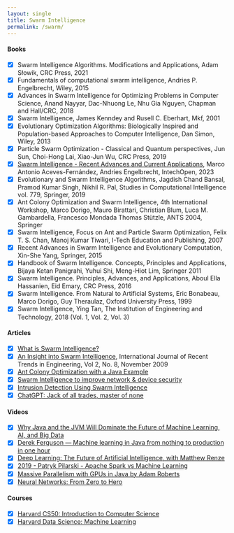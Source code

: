```yaml
---
layout: single
title: Swarm Intelligence
permalink: /swarm/
---
```


#### Books

- [x] Swarm Intelligence Algorithms. Modifications and Applications, Adam Słowik, CRC Press, 2021
- [x] Fundamentals of computational swarm intelligence, Andries P. Engelbrecht, Wiley, 2015
- [x] Advances in Swarm Intelligence for Optimizing Problems in Computer Science, Anand Nayyar, Dac-Nhuong Le, Nhu Gia Nguyen, Chapman and Hall/CRC, 2018
- [x] Swarm Intelligence, James Kenndey and Rusell C. Eberhart, Mkf, 2001
- [x] Evolutionary Optimization Algorithms: Biologically Inspired and Population-based Approaches to Computer Intelligence, Dan Simon, Wiley, 2013
- [x] Particle Swarm Optimization - Classical and Quantum perspectives, Jun Sun, Choi-Hong Lai, Xiao-Jun Wu, CRC Press, 2019
- [x] [Swarm Intelligence - Recent Advances and Current Applications](https://www.intechopen.com/books/11447), Marco Antonio Aceves-Fernández, Andries Engelbrecht, IntechOpen, 2023
- [x] Evolutionary and Swarm Intelligence Algorithms, Jagdish Chand Bansal, Pramod Kumar Singh, Nikhil R. Pal, Studies in Computational Intelligence vol. 779, Springer, 2019
- [x] Ant Colony Optimization and Swarm Intelligence, 4th International Workshop, Marco Dorigo, Mauro Birattari, Christian Blum, Luca M. Gambardella, Francesco Mondada Thomas Stützle, ANTS 2004, Springer
- [x] Swarm Intelligence, Focus on Ant and Particle Swarm Optimization, Felix T. S. Chan, Manoj Kumar Tiwari, I-Tech Education and Publishing, 2007
- [x] Recent Advances in Swarm Intelligence and Evolutionary Computation, Xin-She Yang, Springer, 2015
- [x] Handbook of Swarm Intelligence. Concepts, Principles and Applications, Bijaya Ketan Panigrahi, Yuhui Shi, Meng-Hiot Lim, Springer 2011
- [x] Swarm Intelligence. Principles, Advances, and Applications, Aboul Ella Hassanien, Eid Emary, CRC Press, 2016
- [x] Swarm Intelligence. From Natural to Artificial Systems, Eric Bonabeau, Marco Dorigo, Guy Theraulaz, Oxford University Press, 1999
- [x] Swarm Intelligence, Ying Tan, The Institution of Engineering and Technology, 2018 (Vol. 1, Vol. 2, Vol. 3)

#### Articles

- [x] [What is Swarm Intelligence?](https://www.baeldung.com/cs/swarm-intelligence)
- [x] [An Insight into Swarm Intelligence](https://citeseerx.ist.psu.edu/viewdoc/download?doi=10.1.1.381.7727&rep=rep1&type=pdf), International Journal of Recent Trends in Engineering, Vol 2, No. 8, November 2009
- [x] [Ant Colony Optimization with a Java Example](https://www.baeldung.com/java-ant-colony-optimization)
- [x] [Swarm Intelligence to improve network & device security](https://www.darkreading.com/vulnerabilities-threats/swarm-intelligence-may-be-just-the-ticket-for-improved-network-device-security)
- [x] [Intrusion Detection Using Swarm Intelligence](https://ieeexplore.ieee.org/abstract/document/8881840)
- [x] [ChatGPT: Jack of all trades, master of none](https://arxiv.org/pdf/2302.10724.pdf?fbclid=PAAaYnojBMWlYbqvCkQgFA6KkZuboo6BOTQU8iWyiVJ0m3NSABtZFmPeQcyTk)

#### Videos

- [x] [Why Java and the JVM Will Dominate the Future of Machine Learning, AI, and Big Data](https://www.youtube.com/watch?v=Ytja2JuVMlw)
- [x] [Derek Ferguson — Machine learning in Java from nothing to production in one hour](https://www.youtube.com/watch?v=ljuf1mYqAIE)
- [x] [Deep Learning: The Future of Artificial Intelligence, with Matthew Renze](https://www.youtube.com/watch?v=AktmFvRVPsI)
- [x] [2019 - Patryk Pilarski - Apache Spark vs Machine Learning](https://www.youtube.com/watch?v=Ai8MdBKeHgc)
- [x] [Massive Parallelism with GPUs in Java by Adam Roberts](https://www.youtube.com/watch?v=CIjdipU66qw)
- [x] [Neural Networks: From Zero to Hero](https://www.youtube.com/playlist?list=PLAqhIrjkxbuWI23v9cThsA9GvCAUhRvKZ)

#### Courses

- [x] [Harvard CS50: Introduction to Computer Science](https://pll.harvard.edu/course/cs50-introduction-computer-science?delta=0)
- [x] [Harvard Data Science: Machine Learning](https://pll.harvard.edu/course/data-science-machine-learning?delta=5)